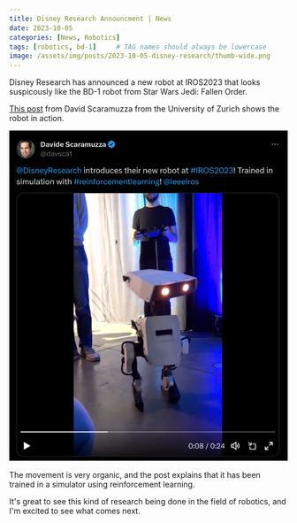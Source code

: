 ```yaml
---
title: Disney Research Announcment | News
date: 2023-10-05
categories: [News, Robotics]
tags: [robotics, bd-1]     # TAG names should always be lowercase
image: /assets/img/posts/2023-10-05-disney-research/thumb-wide.png
---
```


Disney Research has announced a new robot at IROS2023 that looks suspicously like the BD-1 robot from Star Wars Jedi: Fallen Order.

[This post](https://twitter.com/davsca1/status/1709693137478648155?s=20) from David Scaramuzza from the University of Zurich shows the robot in action.

[![BD-1 Robot](/assets/img/posts/2023-10-05-disney-research/post.png)](https://twitter.com/davsca1/status/1709693137478648155?s=20)

The movement is very organic, and the post explains that it has been trained in a simulator using reinforcement learning.

It's great to see this kind of research being done in the field of robotics, and I'm excited to see what comes next.